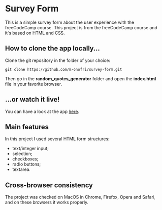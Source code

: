 # Survey Form

This is a simple survey form about the user experience with the freeCodeCamp course.
This project is from the freeCodeCamp course and it's based on HTML and CSS.


## How to clone the app locally...

Clone the git repository in the folder of your choice:
```
git clone https://github.com/m-onofri/survey-form.git
```

Then go in the **random_quotes_generator** folder and open the **index.html** file in your favorite browser.


## ...or watch it live!

You can have a look at the app [here](https://m-onofri.github.io/survey-form/).


## Main features

In this project I used several HTML form structures:
* text/integer input;
* selection;
* checkboxes;
* radio buttons;
* textarea.


## Cross-browser consistency 

The project was checked on MacOS in Chrome, Firefox, Opera and Safari, and on these browsers it works properly.
